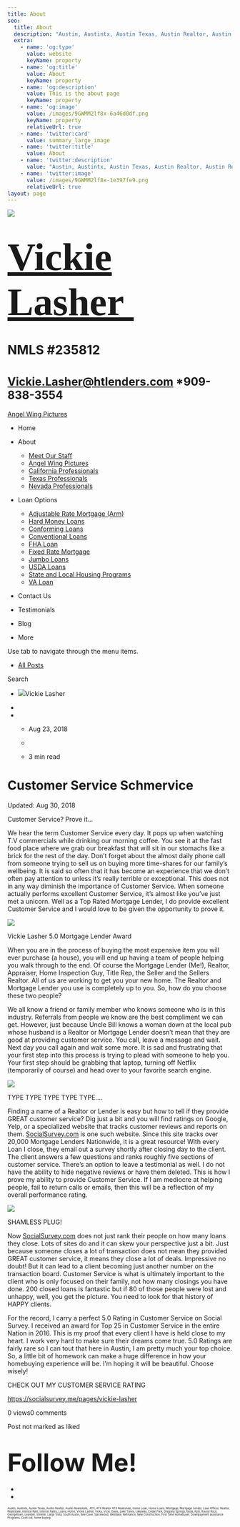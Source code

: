 ```yaml
---
title: About
seo:
  title: About
  description: "Austin, Austintx, Austin Texas, Austin Realtor, Austin Realestate,\_ ATX, ATX Realtor ATX Realestate, Home Loan, Home Loans, Mortgage, Mortgage Lender, Loan Officer, Realtor, Realestate, Interest "
  extra:
    - name: 'og:type'
      value: website
      keyName: property
    - name: 'og:title'
      value: About
      keyName: property
    - name: 'og:description'
      value: This is the about page
      keyName: property
    - name: 'og:image'
      value: /images/9GWMM2lf8x-6a46d0df.png
      keyName: property
      relativeUrl: true
    - name: 'twitter:card'
      value: summary_large_image
    - name: 'twitter:title'
      value: About
    - name: 'twitter:description'
      value: "Austin, Austintx, Austin Texas, Austin Realtor, Austin Realestate,\_ ATX, ATX Realtor ATX Realestate, Home Loan, Home Loans, Mortgage, Mortgage Lender, Loan Officer, Realtor, Realestate, Interest Rate, Interest Rates, "
    - name: 'twitter:image'
      value: /images/9GWMM2lf8x-1e397fe9.png
      relativeUrl: true
layout: page
---
```


![](https://static.wixstatic.com/media/5afe60462baf41e79586f3fdaf78d664.jpg/v1/fill/w_480,h_291,al_c,q_80,usm_0.66_1.00_0.01,blur_2/5afe60462baf41e79586f3fdaf78d664.jpg)

# <span style="font-size:87px"><span style="font-family:libre baskerville,serif">[Vickie Lasher ](../index.html)</span></span>

# NMLS \#235812

# <span style="font-size:25px"><Vickie.Lasher@htlenders.com> \*909-838-3554</span>

<a href="../angel-wing-pictures.html" class="_1fbEI"><span class="_1Qjd7">Angel Wing Pictures</span></a>

-   <span id="DrpDwnMn00"><a href="../index.html" class="_11ip9"></a></span>
    Home

-   <span id="DrpDwnMn01"><a href="../about.html" class="_11ip9"></a></span>
    About

    -   [Meet Our Staff](../meet-our-staff.html)
    -   [Angel Wing Pictures](../angel-wing-pictures.html)
    -   [California Professionals](../recommended-profssionals.html)
    -   [Texas Professionals](../texas-recommended-professionals.html)
    -   [Nevada Professionals](../nevada-recommended-professionals.html)

-   <span id="DrpDwnMn02"><a href="../loan-options.html" class="_11ip9"></a></span>
    Loan Options

    -   [Adjustable Rate Mortgage (Arm)](../adjustable-rate-mortgage-arm.html)
    -   [Hard Money Loans](../hard-money-loans.html)
    -   [Conforming Loans](../conforming-loans.html)
    -   [Conventional Loans](../conventional-loans.html)
    -   [FHA Loan](../fha-loan.html)
    -   [Fixed Rate Mortgage](../fixed-rate-mortgage.html)
    -   [Jumbo Loans](../jumbo-loans.html)
    -   [USDA Loans](../rhs-loan-programs.html)
    -   [State and Local Housing Programs](../state-and-local-housing-programs.html)
    -   [VA Loan](../va-loan.html)

-   <span id="DrpDwnMn03"><a href="../contact.html" class="_11ip9"></a></span>
    Contact Us

-   <span id="DrpDwnMn04"><a href="../testimonials.html" class="_11ip9"></a></span>
    Testimonials

-   <span id="DrpDwnMn05"><a href="../blog.html" class="_11ip9"></a></span>
    Blog

-   More

Use tab to navigate through the menu items.

-   <a href="../blog.html" class="_2MzDA blog-navigation-container-color blog-navigation-container-font blog-navigation-link-hover-color">All Posts</a>

Search

-   <span class="_1NzhF avatar-image" i18n="[object Object]"><img src="https://gravatar.com/avatar/d5a4c4dfa58333c9beb6962dd38d245b?d=blank" class="_18Vq1 fluid-avatar-image" /></span><span class="iYG_V user-name _4AzY3" title="Vickie Lasher" data-hook="user-name">Vickie Lasher</span>

-

-   -   <span class="post-metadata__date time-ago" title="Aug 23, 2018" data-hook="time-ago">Aug 23, 2018</span>
    -

    -   <span class="post-metadata__readTime" i18n="[object Object]" title="3 min read" data-hook="time-to-read">3 min read</span>

# <span class="post-title__text blog-post-title-font blog-post-title-color"><span class="blog-post-title-font blog-post-title-color">Customer Service Schmervice</span></span>

Updated: <span class="time-ago" title="Aug 30, 2018" data-hook="time-ago">Aug 30, 2018</span>

<span class="_2PHJq public-DraftStyleDefault-ltr">Customer Service? Prove it…</span>

<span class="_2PHJq public-DraftStyleDefault-ltr">We hear the term Customer Service every day. It pops up when watching T.V commercials while drinking our morning coffee. You see it at the fast food place where we grab our breakfast that will sit in our stomachs like a brick for the rest of the day. Don’t forget about the almost daily phone call from someone trying to sell us on buying more time-shares for our family’s wellbeing. It is said so often that it has become an experience that we don’t often pay attention to unless it’s really terrible or exceptional. This does not in any way diminish the importance of Customer Service. When someone actually performs excellent Customer Service, it’s almost like you’ve just met a unicorn. Well as a Top Rated Mortgage Lender, I do provide excellent Customer Service and I would love to be given the opportunity to prove it.</span>

<span class="_2PHJq public-DraftStyleDefault-ltr">  
</span>

<img src="https://static.wixstatic.com/media/b5d103_fee1ca15e4ec406d8bb27f0b4bed7391~mv2.jpg/v1/fit/w_300,h_192,al_c,q_20/file.jpg" class="OzAYt _3ii3f" />

<span class="EilAw" dir="auto">Vickie Lasher 5.0 Mortgage Lender Award</span>

<span class="_2PHJq public-DraftStyleDefault-ltr">When you are in the process of buying the most expensive item you will ever purchase (a house), you will end up having a team of people helping you walk through to the end. Of course the Mortgage Lender (Me!), Realtor, Appraiser, Home Inspection Guy, Title Rep, the Seller and the Sellers Realtor. All of us are working to get you your new home. The Realtor and Mortgage Lender you use is completely up to you. So, how do you choose these two people? </span>

<span class="_2PHJq public-DraftStyleDefault-ltr">  
</span>

<span class="_2PHJq public-DraftStyleDefault-ltr">We all know a friend or family member who knows someone who is in this industry. Referrals from people we know are the best compliment we can get. However, just because Uncle Bill knows a woman down at the local pub whose husband is a Realtor or Mortgage Lender doesn’t mean that they are good at providing customer service. You call, leave a message and wait. Next day you call again and wait some more. It is sad and frustrating that your first step into this process is trying to plead with someone to help you. Your first step should be grabbing that laptop, turning off Netflix (temporarily of course) and head over to your favorite search engine. </span>

<span class="_2PHJq public-DraftStyleDefault-ltr">  
</span>

<img src="https://static.wixstatic.com/media/b5d103_1cfcbb7f231e48e1984ee4b9e92b55a4~mv2.jpg/v1/fit/w_750,h_437,al_c,q_20/file.jpg" class="OzAYt _3ii3f" />

<span class="EilAw" dir="auto">TYPE TYPE TYPE TYPE TYPE....</span>

<span class="_2PHJq public-DraftStyleDefault-ltr">  
</span>

<span class="_2PHJq public-DraftStyleDefault-ltr">Finding a name of a Realtor or Lender is easy but how to tell if they provide GREAT customer service? Dig just a bit and you will find ratings on Google, Yelp, or a specialized website that tracks customer reviews and reports on them. <a href="http://SocialSurvey.com" class="_3Bkfb _1lsz7"><span class="underline">SocialSurvey.com</span></a> is one such website. Since this site tracks over 20,000 Mortgage Lenders Nationwide, it is a great resource! With every Loan I close, they email out a survey shortly after closing day to the client. The client answers a few questions and ranks roughly five sections of customer service. There’s an option to leave a testimonial as well. I do not have the ability to hide negative reviews or have them deleted. This is how I prove my ability to provide Customer Service. If I am mediocre at helping people, fail to return calls or emails, then this will be a reflection of my overall performance rating. </span>

<span class="_2PHJq public-DraftStyleDefault-ltr">  
</span>

<img src="https://static.wixstatic.com/media/b5d103_580d787eeff54e1ba262b86a4d42f1ae~mv2.jpg/v1/fit/w_750,h_808,al_c,q_20/file.jpg" class="OzAYt _3ii3f" />

<span class="EilAw" dir="auto">SHAMLESS PLUG!</span>

<span class="_2PHJq public-DraftStyleDefault-ltr">  
</span>

<span class="_2PHJq public-DraftStyleDefault-ltr">Now <a href="http://SocialSurvey.com" class="_3Bkfb _1lsz7"><span class="underline">SocialSurvey.com</span></a> does not just rank their people on how many loans they close. Lots of sites do and it can skew your perspective just a bit. Just because someone closes a lot of transaction does not mean they provided GREAT customer service, it means they close a lot of deals. Impressive no doubt! But it can lead to a client becoming just another number on the transaction board. Customer Service is what is ultimately important to the client who is only focused on their family, not how many closings you have done. 200 closed loans is fantastic but if 80 of those people were lost and unhappy, well, you get the picture. You need to look for that history of HAPPY clients.</span>

<span class="_2PHJq public-DraftStyleDefault-ltr">For the record, I carry a perfect 5.0 Rating in Customer Service on Social Survey. I received an award for Top 25 in Customer Service in the entire Nation in 2016. This is my proof that every client I have is held close to my heart. I work very hard to make sure their dreams come true. 5.0 Ratings are fairly rare so I can tout that here in Austin, I am pretty much your top choice. So, a little bit of homework can make a huge difference in how your homebuying experience will be. I’m hoping it will be beautiful. Choose wisely!</span>

<span class="_2PHJq public-DraftStyleDefault-ltr">  
</span>

<span class="_2PHJq public-DraftStyleDefault-ltr">CHECK OUT MY CUSTOMER SERVICE RATING</span>

<span class="_2PHJq public-DraftStyleDefault-ltr"><a href="https://socialsurvey.me/pages/vickie-lasher" class="_3Bkfb _1lsz7"><span class="underline">https://socialsurvey.me/pages/vickie-lasher</span></a></span>

<span class="_38Zqt"></span>

<span class="_38Zqt"></span>

<span class="_38Zqt"></span>

<span class="_38Zqt"></span>

<span tabindex="0">0 views</span><span tabindex="0">0 comments</span>

<span class="_3KwtW" aria-live="off">Post not marked as liked</span><span class="_1l1q9" data-hook="like-button-with-count__like-count"></span>

<span class="_1jqCz blog-text-background-color"></span><span class="_1jqCz blog-text-background-color"></span><span class="_1jqCz blog-text-background-color"></span>

# <span style="font-size:55px;"><span style="font-weight:bold;">Follow Me!</span></span>

-   <span id="dataItem-jjeedrml1-comp-jjeedrlu"><a href="https://www.facebook.com/vickie.s.lasher" class="_26AQd"></a></span>
-   <span id="dataItem-jjeedrmm-comp-jjeedrlu"><a href="https://www.instagram.com/vickielasher/" class="_26AQd"></a></span>

<span class="color_12"><span style="font-size:6px">Austin, Austintx, Austin Texas, Austin Realtor, Austin Realestate,  ATX, ATX Realtor ATX Realestate, Home Loan, Home Loans, Mortgage, Mortgage Lender, Loan Officer, Realtor, Realestate, Interest Rate, Interest Rates, Loans, Home, Vickie Lasher, Vicky, Vicki, Oasis, Lake Travis, Lakeway, Cedar Park, Dripping Springs, Buda, Kyle, Round Rock, Georgetown, Leander, Volente, Largo Vista, South Austin, Bee Cave, Spicewood, Westlake, Refinance, New Construction, First Time Homebuyer, Downpayment assistance Programs, Cash out, home buying</span></span>


